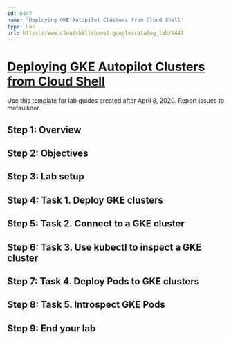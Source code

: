 ```yaml
---
id: 6447
name: 'Deploying GKE Autopilot Clusters from Cloud Shell'
type: Lab
url: https://www.cloudskillsboost.google/catalog_lab/6447
---
```


# [Deploying GKE Autopilot Clusters from Cloud Shell](https://www.cloudskillsboost.google/catalog_lab/6447)

Use this template for lab guides created after April 8, 2020. Report issues to mafaulkner.

## Step 1: Overview

## Step 2: Objectives

## Step 3: Lab setup

## Step 4: Task 1. Deploy GKE clusters

## Step 5: Task 2. Connect to a GKE cluster

## Step 6: Task 3. Use kubectl to inspect a GKE cluster

## Step 7: Task 4. Deploy Pods to GKE clusters

## Step 8: Task 5. Introspect GKE Pods

## Step 9: End your lab
